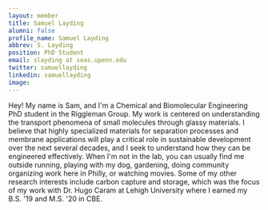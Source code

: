 ```yaml
---
layout: member
title: Samuel Layding
alumni: false 
profile_name: Samuel Layding
abbrev: S. Layding
position: PhD Student
email: slayding at seas.upenn.edu
twitter: samuellayding
linkedin: samuellayding
image: 
---
```

Hey! My name is Sam, and I'm a Chemical and Biomolecular Engineering PhD student in the Riggleman Group. My work is centered on understanding the transport phenomena of small molecules through glassy materials. I believe that highly specialized materials for separation processes and membrane applications will play a critical role in sustainable development over the next several decades, and I seek to understand how they can be engineered effectively. When I'm not in the lab, you can usually find me outside running, playing with my dog, gardening, doing community organizing work here in Philly, or watching movies. Some of my other research interests include carbon capture and storage, which was the focus of my work with Dr. Hugo Caram at Lehigh University where I earned my B.S. '19 and M.S. '20 in CBE.

